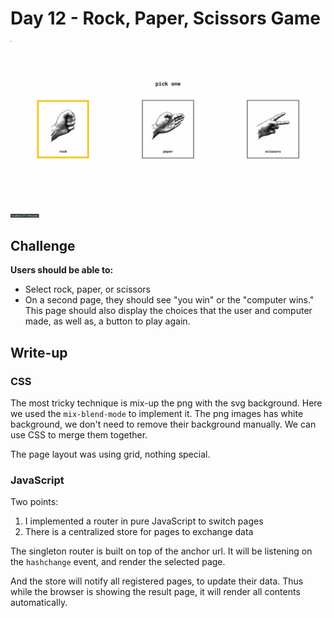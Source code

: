 # Day 12 - Rock, Paper, Scissors Game

![Advent of JavaScript](screen.gif)

## Challenge

**Users should be able to:**

-   Select rock, paper, or scissors
-   On a second page, they should see "you win" or the "computer wins." This page should also display the choices that the user and computer made, as well as, a button to play again.

## Write-up

### CSS

The most tricky technique is mix-up the png with the svg background.
Here we used the `mix-blend-mode` to implement it.
The png images has white background, we don't need to remove their background manually.
We can use CSS to merge them together.

The page layout was using grid, nothing special.

### JavaScript

Two points:

1. I implemented a router in pure JavaScript to switch pages
2. There is a centralized store for pages to exchange data

The singleton router is built on top of the anchor url.
It will be listening on the `hashchange` event, and render the selected page.

And the store will notify all registered pages, to update their data.
Thus while the browser is showing the result page, it will render all contents automatically.
